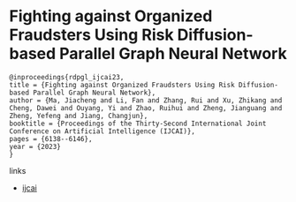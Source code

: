 # Fighting against Organized Fraudsters Using Risk Diffusion-based Parallel Graph Neural Network

```
@inproceedings{rdpgl_ijcai23,
title = {Fighting against Organized Fraudsters Using Risk Diffusion-based Parallel Graph Neural Network},
author = {Ma, Jiacheng and Li, Fan and Zhang, Rui and Xu, Zhikang and Cheng, Dawei and Ouyang, Yi and Zhao, Ruihui and Zheng, Jianguang and Zheng, Yefeng and Jiang, Changjun},
booktitle = {Proceedings of the Thirty-Second International Joint Conference on Artificial Intelligence (IJCAI)},
pages = {6138--6146},
year = {2023}
}
```

links
- [ijcai](https://www.ijcai.org/proceedings/2023/681)
